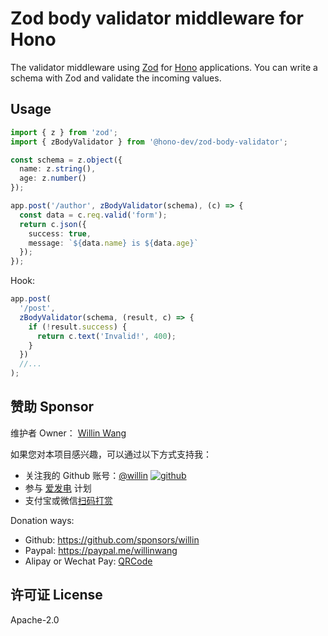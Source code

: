 # Zod body validator middleware for Hono

The validator middleware using [Zod](https://zod.dev) for [Hono](https://honojs.dev) applications.
You can write a schema with Zod and validate the incoming values.

## Usage

```ts
import { z } from 'zod';
import { zBodyValidator } from '@hono-dev/zod-body-validator';

const schema = z.object({
  name: z.string(),
  age: z.number()
});

app.post('/author', zBodyValidator(schema), (c) => {
  const data = c.req.valid('form');
  return c.json({
    success: true,
    message: `${data.name} is ${data.age}`
  });
});
```

Hook:

```ts
app.post(
  '/post',
  zBodyValidator(schema, (result, c) => {
    if (!result.success) {
      return c.text('Invalid!', 400);
    }
  })
  //...
);
```

## 赞助 Sponsor

维护者 Owner： [Willin Wang](https://willin.wang)

如果您对本项目感兴趣，可以通过以下方式支持我：

- 关注我的 Github 账号：[@willin](https://github.com/willin) [![github](https://img.shields.io/github/followers/willin.svg?style=social&label=Followers)](https://github.com/willin)
- 参与 [爱发电](https://afdian.net/@willin) 计划
- 支付宝或微信[扫码打赏](https://user-images.githubusercontent.com/1890238/89126156-0f3eeb80-d516-11ea-9046-5a3a5d59b86b.png)

Donation ways:

- Github: <https://github.com/sponsors/willin>
- Paypal: <https://paypal.me/willinwang>
- Alipay or Wechat Pay: [QRCode](https://user-images.githubusercontent.com/1890238/89126156-0f3eeb80-d516-11ea-9046-5a3a5d59b86b.png)

## 许可证 License

Apache-2.0
